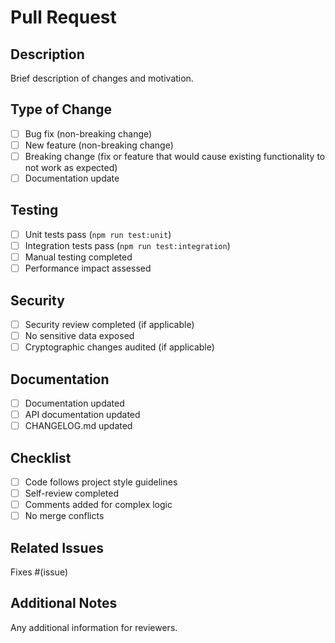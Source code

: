 # Pull Request

## Description
Brief description of changes and motivation.

## Type of Change
- [ ] Bug fix (non-breaking change)
- [ ] New feature (non-breaking change)
- [ ] Breaking change (fix or feature that would cause existing functionality to not work as expected)
- [ ] Documentation update

## Testing
- [ ] Unit tests pass (`npm run test:unit`)
- [ ] Integration tests pass (`npm run test:integration`)
- [ ] Manual testing completed
- [ ] Performance impact assessed

## Security
- [ ] Security review completed (if applicable)
- [ ] No sensitive data exposed
- [ ] Cryptographic changes audited (if applicable)

## Documentation
- [ ] Documentation updated
- [ ] API documentation updated
- [ ] CHANGELOG.md updated

## Checklist
- [ ] Code follows project style guidelines
- [ ] Self-review completed
- [ ] Comments added for complex logic
- [ ] No merge conflicts

## Related Issues
Fixes #(issue)

## Additional Notes
Any additional information for reviewers.